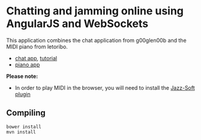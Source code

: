 Chatting and jamming online using AngularJS and WebSockets
===
This application combines the chat application from g00glen00b and the MIDI piano from letoribo.

* [chat app](https://github.com/g00glen00b/spring-ng-chat), [tutorial](http://g00glen00b.be/spring-angular-sockjs)
* [piano app](https://github.com/letoribo/jam-midi)

**Please note:**
- In order to play MIDI in the browser, you will need to install the [Jazz-Soft plugin](http://jazz-soft.net/download/)

Compiling
---------
    bower install
    mvn install
  
